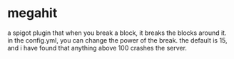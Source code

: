# megahit
a spigot plugin that when you break a block, it breaks the blocks around it.
in the config.yml, you can change the power of the break. the default is 15, and i have found that anything above 100 crashes the server.
